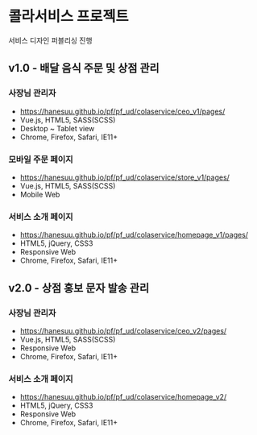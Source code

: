 # 콜라서비스 프로젝트
서비스 디자인 퍼블리싱 진행

## v1.0 - 배달 음식 주문 및 상점 관리

### 사장님 관리자
 - https://hanesuu.github.io/pf/pf_ud/colaservice/ceo_v1/pages/
 - Vue.js, HTML5, SASS(SCSS)
 - Desktop ~ Tablet view
 - Chrome, Firefox, Safari, IE11+

### 모바일 주문 페이지
 - https://hanesuu.github.io/pf/pf_ud/colaservice/store_v1/pages/
 - Vue.js, HTML5, SASS(SCSS)
 - Mobile Web

### 서비스 소개 페이지
 - https://hanesuu.github.io/pf/pf_ud/colaservice/homepage_v1/pages/
 - HTML5, jQuery, CSS3
 - Responsive Web
 - Chrome, Firefox, Safari, IE11+


## v2.0 - 상점 홍보 문자 발송 관리

### 사장님 관리자
 - https://hanesuu.github.io/pf/pf_ud/colaservice/ceo_v2/pages/
 - Vue.js, HTML5, SASS(SCSS)
 - Responsive Web
 - Chrome, Firefox, Safari, IE11+

### 서비스 소개 페이지
 - https://hanesuu.github.io/pf/pf_ud/colaservice/homepage_v2/
 - HTML5, jQuery, CSS3
 - Responsive Web
 - Chrome, Firefox, Safari, IE11+
